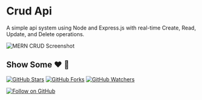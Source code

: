 # Crud Api

A simple api system using Node and Express.js with real-time Create, Read, Update, and Delete operations. 



![MERN CRUD Screenshot](https://i.ibb.co/pJ6M2QX/Screenshot-2022-12-02-at-10-46-05.png)

## Show Some :heart: :wave:
[![GitHub Stars](https://img.shields.io/github/stars/MaxRuotsalainen/Crud-application-node.js.svg?style=social&label=Star)](https://github.com/MaxRuotsalainen/Crud-application-node.js)
[![GitHub Forks](https://img.shields.io/github/forks/MaxRuotsalainen/Crud-application-node.js.svg?style=social&label=Fork)](https://github.com/MaxRuotsalainen/Crud-application-node.js/fork)
[![GitHub Watchers](https://img.shields.io/github/watchers/MaxRuotsalainen/Crud-application-node.js.svg?style=social&label=Watch)](https://github.com/MaxRuotsalainen/Crud-application-node.js)

[![Follow on GitHub](https://img.shields.io/github/followers/cefjoeii.svg?style=social&label=Follow)](https://github.com/MaxRuotsalainen/)



